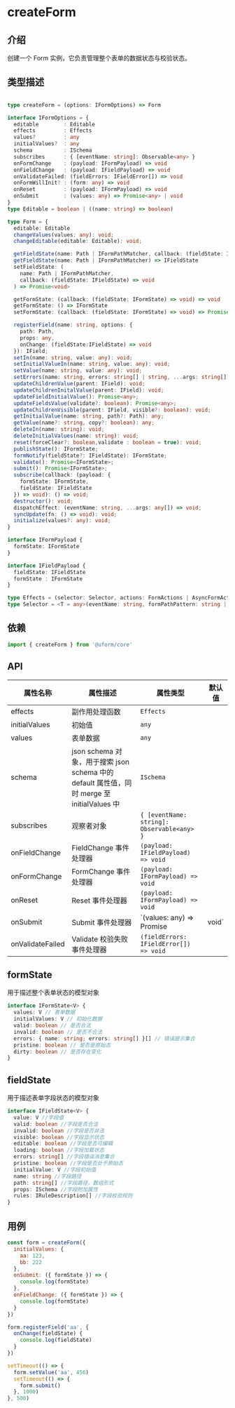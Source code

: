 # createForm

## 介绍

创建一个 Form 实例，它负责管理整个表单的数据状态与校验状态。

## 类型描述

```typescript

type createForm = (options: IFormOptions) => Form

interface IFormOptions = {
  editable        : Editable
  effects         : Effects
  values?         : any
  initialValues?  : any
  schema          : ISchema
  subscribes      : { [eventName: string]: Observable<any> }
  onFormChange    : (payload: IFormPayload) => void
  onFieldChange   : (payload: IFieldPayload) => void
  onValidateFailed: (fieldErrors: IFieldError[]) => void
  onFormWillInit? : (form: any) => void
  onReset         : (payload: IFormPayload) => void
  onSubmit        : (values: any) => Promise<any> | void
}
type Editable = boolean | ((name: string) => boolean)

type Form = {
  editable: Editable
  changeValues(values: any): void;
  changeEditable(editable: Editable): void;

  getFieldState(name: Path | IFormPathMatcher, callback: (fieldState: IFieldState) => void) => void
  getFieldState(name: Path | IFormPathMatcher) => IFieldState
  setFieldState: (
    name: Path | IFormPathMatcher,
    callback: (fieldState: IFieldState) => void
  ) => Promise<void>

  getFormState: (callback: (fieldState: IFormState) => void) => void
  getFormState: () => IFormState
  setFormState: (callback: (fieldState: IFormState) => void) => Promise<void>

  registerField(name: string, options: {
    path: Path,
    props: any,
    onChange: (fieldState:IFieldState) => void
  }): IField;
  setIn(name: string, value: any): void;
  setInitialValueIn(name: string, value: any): void;
  setValue(name: string, value: any): void;
  setErrors(name: string, errors: string[] | string, ...args: string[]): void;
  updateChildrenValue(parent: IField): void;
  updateChildrenInitalValue(parent: IField): void;
  updateFieldInitialValue(): Promise<any>;
  updateFieldsValue(validate?: boolean): Promise<any>;
  updateChildrenVisible(parent: IField, visible?: boolean): void;
  getInitialValue(name: string, path?: Path): any;
  getValue(name?: string, copy?: boolean): any;
  deleteIn(name: string): void;
  deleteInitialValues(name: string): void;
  reset(forceClear?: boolean,validate : boolean = true): void;
  publishState(): IFormState;
  formNotify(fieldState?: IFieldState): IFormState;
  validate(): Promise<IFormState>;
  submit(): Promise<IFormState>;
  subscribe(callback: (payload: {
    formState: IFormState,
    fieldState: IFieldState
  }) => void): () => void;
  destructor(): void;
  dispatchEffect: (eventName: string, ...args: any[]) => void;
  syncUpdate(fn: () => void): void;
  initialize(values?: any): void;
}

interface IFormPayload {
  formState: IFormState
}

interface IFieldPayload {
  fieldState: IFieldState
  formState : IFormState
}

type Effects = (selector: Selector, actions: FormActions | AsyncFormActions) => void
type Selector = <T = any>(eventName: string, formPathPattern: string | IFormPathMatcher) => Observable<T>
```

## 依赖

```javascript
import { createForm } from '@uform/core'
```

## API

| 属性名称         | 属性描述                                                                                   | 属性类型                                   | 默认值 |
| ---------------- | ------------------------------------------------------------------------------------------ | ------------------------------------------ | ------ |
| effects          | 副作用处理函数                                                                             | `Effects`                                  |        |
| initialValues    | 初始值                                                                                     | `any`                                      |        |
| values           | 表单数据                                                                                   | `any`                                      |        |  |
| schema           | json schema 对象，用于搜索 json schema 中的 default 属性值，同时 merge 至 initialValues 中 | `ISchema`                                  |        |
| subscribes       | 观察者对象                                                                                 | `{ [eventName: string]: Observable<any> }` |        |
| onFieldChange    | FieldChange 事件处理器                                                                     | `(payload: IFieldPayload) => void`         |        |
| onFormChange     | FormChange 事件处理器                                                                      | `(payload: IFormPayload) => void`          |        |
| onReset          | Reset 事件处理器                                                                           | `(payload: IFormPayload) => void`          |        |
| onSubmit         | Submit 事件处理器                                                                          | `(values: any) => Promise<any> | void`     |        |
| onValidateFailed | Validate 校验失败事件处理器                                                                | `(fieldErrors: IFieldError[]) => void`     |        |

## formState

用于描述整个表单状态的模型对象

```typescript
interface IFormState<V> {
  values: V // 表单数据
  initialValues: V // 初始化数据
  valid: boolean // 是否合法
  invalid: boolean // 是否不合法
  errors: { name: string; errors: string[] }[] // 错误提示集合
  pristine: boolean // 是否是原始态
  dirty: boolean // 是否存在变化
}
```

## fieldState

用于描述表单字段状态的模型对象

```typescript
interface IFieldState<V> {
  value: V //字段值
  valid: boolean //字段是否合法
  invalid: boolean //字段是否非法
  visible: boolean //字段显示状态
  editable: boolean //字段是否可编辑
  loading: boolean //字段加载状态
  errors: string[] //字段错误消息集合
  pristine: boolean //字段是否处于原始态
  initialValue: V //字段初始值
  name: string //字段路径
  path: string[] //字段路径，数组形式
  props: ISchema //字段附加属性
  rules: IRuleDescription[] //字段校验规则
}
```

## 用例

```javascript
const form = createForm({
  initialValues: {
    aa: 123,
    bb: 222
  },
  onSubmit: ({ formState }) => {
    console.log(formState)
  },
  onFieldChange: ({ formState }) => {
    console.log(formState)
  }
})

form.registerField('aa', {
  onChange(fieldState) {
    console.log(fieldState)
  }
})

setTimeout(() => {
  form.setValue('aa', 456)
  setTimeout(() => {
    form.submit()
  }, 1000)
}, 500)
```
